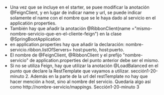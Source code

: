 
* Una vez que se incluye en el starter, se puee modificar la anotación @FeignClient, y en lugar de indicar name y url, se puede indicar solamente el name con el nombre que se le haya dado al servicio en el applicatión properties.
* También hay que añadir la anotación @RibbonClient(name ="mismo-nombre-servicio-que-en-el-cliente-feign") en la clase @SpringBootApplication
* en application.properties hay que añadir la declaración: nombre-servicio.ribbon.listOfServers= host:puerto, host:puerto.
* El nombre de @FeignClient, @RibbonClient y el prefijo "nombre-servicio" de application.properties del punto anterior debe ser el mismo.
* Si no se utiliza Feign, hay que utilizar la anotación @LoadBalanced en el punto que declare la RestTemplate que vayamos a utilizar. sección1-20-minuto 2. Además en la parte de la url del restTemplate no hay que hacer mención a host, sino al nombre del servicio. Quedaría algo así como http://nombre-servicio/mappings. Sección1-20-minuto 3